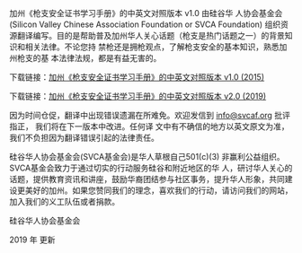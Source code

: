 加州《枪支安全证书学习手册》的中英文对照版本 v1.0 由硅谷华 人协会基金会 (Silicon Valley Chinese Association Foundation or SVCA Foundation) 组织资源翻译编写。目的是帮助普及加州华人关心话题（枪支是热门话题之一）的背景知识和相关法律。不论您持 禁枪还是拥枪观点，了解枪支安全的基本知识，熟悉加州枪支的基 本法律法规，都是有益无害的。

下载链接：[加州《枪支安全证书学习手册》的中英文对照版本 v1.0 (2015)](https://github.com/svcaf/Education-Articles/blob/master/Attachments/caGunLaw-2015-Jan.pdf)

下载链接：[加州《枪支安全证书学习手册》的中英文对照版本 v2.0 (2019)](https://github.com/svcaf/Education-Articles/blob/master/Attachments/hscsg_2019_Chinese_English.pdf)

因为时间仓促，翻译中出现错误遗漏在所难免。欢迎发信到 info@svcaf.org 批评指正， 我们将在下一版本中改进。任何译 文中有不确信的地方以英文原文为准，我们不负担因为翻译错误引起的法律责任。

硅谷华人协会基金会(SVCA基金会)是华人草根自己501(c)(3) 非赢利公益组织。SVCA基金会致力于通过切实的行动服务硅谷和附近地区的华 人，研讨华人关心的话题，提供教育资讯和讲座，鼓励华裔团结参与社区事务，提升华人形象，共同建设更美好的加州。如果您赞同我们的理念，喜欢我们的行动，请访问我们的网站，加入我们的义工队伍或者捐款。

硅谷华人协会基金会

2019 年 更新
